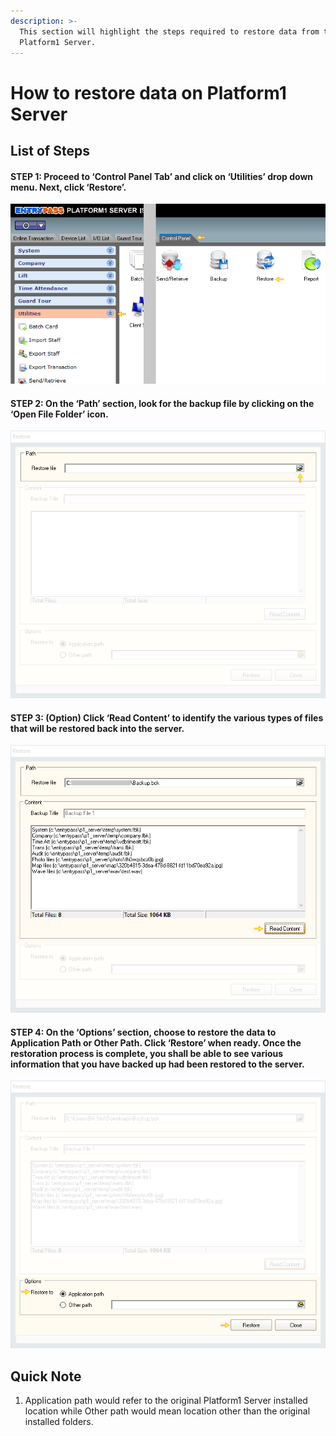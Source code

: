 ```yaml
---
description: >-
  This section will highlight the steps required to restore data from the
  Platform1 Server.
---
```


# How to restore data on Platform1 Server

## List of Steps

#### STEP 1: Proceed to ‘Control Panel Tab’ and click on ‘Utilities’ drop down menu. Next, click ‘Restore’.

![](../.gitbook/assets/untitled1a.png)



#### STEP 2: On the ‘Path’ section, look for the backup file by clicking on the ‘Open File Folder’ icon.

![](../.gitbook/assets/untitled2b.png)



#### STEP 3: \(Option\) Click ‘Read Content’ to identify the various types of files that will be restored back into the server.

![](../.gitbook/assets/untitled3a%20%281%29.png)



#### STEP 4: On the ‘Options’ section, choose to restore the data to Application Path or Other Path. Click ‘Restore’ when ready. Once the restoration process is complete, you shall be able to see various information that you have backed up had been restored to the server. 

![](../.gitbook/assets/untitled3b%20%281%29.png)



## Quick Note

1. Application path would refer to the original Platform1 Server installed location while Other path would mean location other than the original installed folders.

